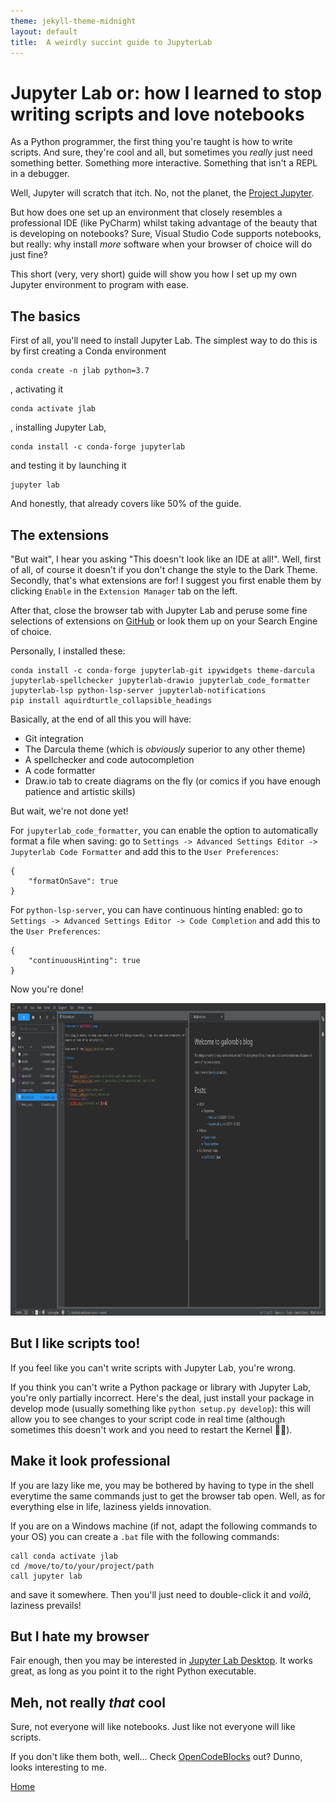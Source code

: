```yaml
---
theme: jekyll-theme-midnight
layout: default
title:  A weirdly succint guide to JupyterLab
---
```


# Jupyter Lab or: how I learned to stop writing scripts and love notebooks

As a Python programmer, the first thing you're taught is how to write scripts. And sure, they're cool and all, but sometimes you *really* just need something better. Something more interactive. Something that isn't a REPL in a debugger.

Well, Jupyter will scratch that itch. No, not the planet, the [Project Jupyter](https://jupyter.org/).

But how does one set up an environment that closely resembles a professional IDE (like PyCharm) whilst taking advantage of the beauty that is developing on notebooks? Sure, Visual Studio Code supports notebooks, but really: why install *more* software when your browser of choice will do just fine?

This short (very, very short) guide will show you how I set up my own Jupyter environment to program with ease.

## The basics

First of all, you'll need to install Jupyter Lab. The simplest way to do this is by first creating a Conda environment
```
conda create -n jlab python=3.7
```
, activating it
```
conda activate jlab
```
, installing Jupyter Lab,
```
conda install -c conda-forge jupyterlab
```
and testing it by launching it
```
jupyter lab
```
And honestly, that already covers like 50% of the guide.

## The extensions

"But wait", I hear you asking "This doesn't look like an IDE at all!". Well, first of all, of course it doesn't if you don't change the style to the Dark Theme. Secondly, that's what extensions are for! I suggest you first enable them by clicking `Enable` in the `Extension Manager` tab on the left.

After that, close the browser tab with Jupyter Lab and peruse some fine selections of extensions on [GitHub](https://github.com/mauhai/awesome-jupyterlab) or look them up on your Search Engine of choice.

Personally, I installed these:
```
conda install -c conda-forge jupyterlab-git ipywidgets theme-darcula jupyterlab-spellchecker jupyterlab-drawio jupyterlab_code_formatter jupyterlab-lsp python-lsp-server jupyterlab-notifications
pip install aquirdturtle_collapsible_headings
```

Basically, at the end of all this you will have:
- Git integration
- The Darcula theme (which is *obviously* superior to any other theme)
- A spellchecker and code autocompletion
- A code formatter
- Draw.io tab to create diagrams on the fly (or comics if you have enough patience and artistic skills)

But wait, we're not done yet!

For `jupyterlab_code_formatter`, you can enable the option to automatically format a file when saving: go to `Settings -> Advanced Settings Editor -> Jupyterlab Code Formatter` and add this to the `User Preferences`:
```
{
    "formatOnSave": true
}
```

For `python-lsp-server`, you can have continuous hinting enabled: go to `Settings -> Advanced Settings Editor -> Code Completion` and add this to the `User Preferences`:
```
{
    "continuousHinting": true
}
```

Now you're done!

<p align="center">
    <img src="_posts/../../media/jlab/screen.png" alt="fitnesses" height="500"/>
</p>

## But I like scripts too!

If you feel like you can't write scripts with Jupyter Lab, you're wrong.

If you think you can't write a Python package or library with Jupyter Lab, you're only partially incorrect. Here's the deal, just install your package in develop mode (usually something like `python setup.py develop`): this will allow you to see changes to your script code in real time (although sometimes this doesn't work and you need to restart the Kernel 🤷‍♂️).

## Make it look professional

If you are lazy like me, you may be bothered by having to type in the shell everytime the same commands just to get the browser tab open. Well, as for everything else in life, laziness yields innovation.

If you are on a Windows machine (if not, adapt the following commands to your OS) you can create a `.bat` file with the following commands:
```
call conda activate jlab
cd /move/to/to/your/project/path
call jupyter lab
```
and save it somewhere. Then you'll just need to double-click it and *voilà*, laziness prevails!

## But I hate my browser

Fair enough, then you may be interested in [Jupyter Lab Desktop](https://github.com/jupyterlab/jupyterlab-desktop). It works great, as long as you point it to the right Python executable.


## Meh, not really *that* cool

Sure, not everyone will like notebooks. Just like not everyone will like scripts.

If you don't like them both, well... Check [OpenCodeBlocks](https://github.com/MathisFederico/OpenCodeBlocks) out? Dunno, looks interesting to me.


[Home](https://gallorob.github.io/)